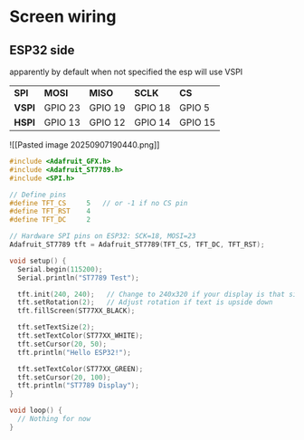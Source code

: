 # Screen wiring
## ESP32 side
apparently by default when not specified the esp will use VSPI 

|          |          |          |          |         |
| -------- | -------- | -------- | -------- | ------- |
| **SPI**  | **MOSI** | **MISO** | **SCLK** | **CS**  |
| **VSPI** | GPIO 23  | GPIO 19  | GPIO 18  | GPIO 5  |
| **HSPI** | GPIO 13  | GPIO 12  | GPIO 14  | GPIO 15 |
![[Pasted image 20250907190440.png]]
``` cpp
#include <Adafruit_GFX.h>
#include <Adafruit_ST7789.h>
#include <SPI.h>

// Define pins
#define TFT_CS     5   // or -1 if no CS pin
#define TFT_RST    4
#define TFT_DC     2

// Hardware SPI pins on ESP32: SCK=18, MOSI=23
Adafruit_ST7789 tft = Adafruit_ST7789(TFT_CS, TFT_DC, TFT_RST);

void setup() {
  Serial.begin(115200);
  Serial.println("ST7789 Test");

  tft.init(240, 240);   // Change to 240x320 if your display is that size
  tft.setRotation(2);   // Adjust rotation if text is upside down
  tft.fillScreen(ST77XX_BLACK);

  tft.setTextSize(2);
  tft.setTextColor(ST77XX_WHITE);
  tft.setCursor(20, 50);
  tft.println("Hello ESP32!");

  tft.setTextColor(ST77XX_GREEN);
  tft.setCursor(20, 100);
  tft.println("ST7789 Display");
}

void loop() {
  // Nothing for now
}
```

